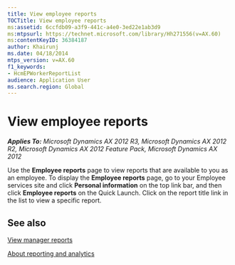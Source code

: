 ```yaml
---
title: View employee reports
TOCTitle: View employee reports
ms:assetid: 6ccfdb09-a3f9-441c-a4e0-3ed22e1ab3d9
ms:mtpsurl: https://technet.microsoft.com/library/Hh271556(v=AX.60)
ms:contentKeyID: 36384187
author: Khairunj
ms.date: 04/18/2014
mtps_version: v=AX.60
f1_keywords:
- HcmEPWorkerReportList
audience: Application User
ms.search.region: Global
---
```


# View employee reports 


_**Applies To:** Microsoft Dynamics AX 2012 R3, Microsoft Dynamics AX 2012 R2, Microsoft Dynamics AX 2012 Feature Pack, Microsoft Dynamics AX 2012_

Use the **Employee reports** page to view reports that are available to you as an employee. To display the **Employee reports** page, go to your Employee services site and click **Personal information** on the top link bar, and then click **Employee reports** on the Quick Launch. Click on the report title link in the list to view a specific report.

## See also

[View manager reports](view-manager-reports.md)

[About reporting and analytics](about-reporting-and-analytics.md)

  



